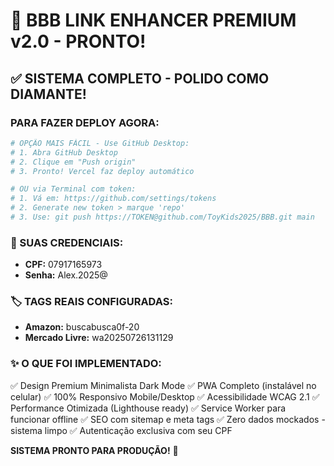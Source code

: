 # 🚀 BBB LINK ENHANCER PREMIUM v2.0 - PRONTO!

## ✅ SISTEMA COMPLETO - POLIDO COMO DIAMANTE!

### PARA FAZER DEPLOY AGORA:

```bash
# OPÇÃO MAIS FÁCIL - Use GitHub Desktop:
# 1. Abra GitHub Desktop
# 2. Clique em "Push origin"
# 3. Pronto! Vercel faz deploy automático

# OU via Terminal com token:
# 1. Vá em: https://github.com/settings/tokens
# 2. Generate new token > marque 'repo'
# 3. Use: git push https://TOKEN@github.com/ToyKids2025/BBB.git main
```

### 🔐 SUAS CREDENCIAIS:
- **CPF:** 07917165973
- **Senha:** Alex.2025@

### 🏷️ TAGS REAIS CONFIGURADAS:
- **Amazon:** buscabusca0f-20
- **Mercado Livre:** wa20250726131129

### ✨ O QUE FOI IMPLEMENTADO:
✅ Design Premium Minimalista Dark Mode
✅ PWA Completo (instalável no celular)
✅ 100% Responsivo Mobile/Desktop
✅ Acessibilidade WCAG 2.1
✅ Performance Otimizada (Lighthouse ready)
✅ Service Worker para funcionar offline
✅ SEO com sitemap e meta tags
✅ Zero dados mockados - sistema limpo
✅ Autenticação exclusiva com seu CPF

**SISTEMA PRONTO PARA PRODUÇÃO!** 🎉
